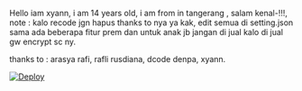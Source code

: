 Hello iam xyann,
i am 14 years old,
i am from in tangerang ,
salam kenal-!!!,
note : 
kalo recode jgn hapus thanks to nya ya kak,
edit semua di setting.json sama ada beberapa fitur prem dan untuk anak jb jangan di jual kalo di jual gw encrypt sc ny.

thanks to :
arasya rafi,
rafli rusdiana,
dcode denpa,
xyann.


[![Deploy](https://www.herokucdn.com/deploy/button.svg)](https://heroku.com/deploy)

